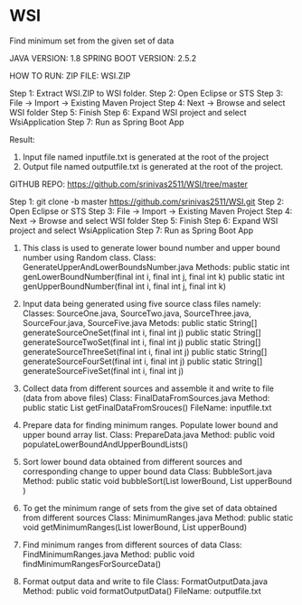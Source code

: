 # WSI
Find minimum set from the given set of data

JAVA VERSION: 1.8
SPRING BOOT VERSION: 2.5.2

HOW TO RUN:
ZIP FILE: WSI.ZIP

Step 1:  Extract WSI.ZIP to WSI folder.
Step 2:  Open Eclipse or STS
Step 3:  File -> Import -> Existing Maven Project
Step 4:  Next -> Browse and select WSI folder
Step 5:  Finish
Step 6:  Expand WSI project and select WsiApplication 
Step 7:  Run as Spring Boot App

Result:
1.  Input file named inputfile.txt is generated at the root of the project
2.  Output file named outputfile.txt is generated at the root of the project.

GITHUB REPO:
https://github.com/srinivas2511/WSI/tree/master

Step 1:  git clone -b master https://github.com/srinivas2511/WSI.git
Step 2:  Open Eclipse or STS
Step 3:  File -> Import -> Existing Maven Project
Step 4:  Next -> Browse and select WSI folder
Step 5:  Finish
Step 6:  Expand WSI project and select WsiApplication 
Step 7:  Run as Spring Boot App

1. This class is used to generate lower bound number and upper bound number using Random class.
Class: 
GenerateUpperAndLowerBoundsNumber.java
Methods:
public static int genLowerBoundNumber(final int i, final int j, final int k) 
public static int genUpperBoundNumber(final int i, final int j, final int k)

2. Input data being generated using five source class files namely:
Classes: 
SourceOne.java, SourceTwo.java, SourceThree.java, SourceFour.java, SourceFive.java
Metods:
public static String[] generateSourceOneSet(final int i, final int j)
public static String[] generateSourceTwoSet(final int i, final int j)
public static String[] generateSourceThreeSet(final int i, final int j)
public static String[] generateSourceFourSet(final int i, final int j)
public static String[] generateSourceFiveSet(final int i, final int j)

3. Collect data from different sources and assemble it and write to file (data from above files)
Class: 
FinalDataFromSources.java
Method:
public static List<String> getFinalDataFromSrouces()
FileName: 
inputfile.txt

4. Prepare data for finding minimum ranges.  Populate lower bound and upper bound array list.
Class: 
PrepareData.java
Method: 
public void populateLowerBoundAndUpperBoundLists()

5. Sort lower bound data obtained from different sources and corresponding change to upper bound data
Class: 
BubbleSort.java
Method:
public static void bubbleSort(List<Integer> lowerBound, List<Integer> upperBound )

6. To get the minimum range of sets from the give set of data obtained from different sources
Class:
MinimumRanges.java
Method:
public static void getMinimumRanges(List<Integer> lowerBound, List<Integer> upperBound)

7. Find minimum ranges from different sources of data
Class:
FindMinimumRanges.java
Method:
public void findMinimumRangesForSourceData()

8. Format output data and write to file
Class:
FormatOutputData.java
Method:
public void formatOutputData()
FileName:
outputfile.txt


